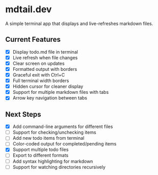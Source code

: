 # mdtail.dev

A simple terminal app that displays and live-refreshes markdown files.

## Current Features
- [x] Display todo.md file in terminal
- [x] Live refresh when file changes
- [x] Clear screen on updates
- [x] Formatted output with borders
- [x] Graceful exit with Ctrl+C
- [x] Full terminal width borders
- [x] Hidden cursor for cleaner display
- [x] Support for multiple markdown files with tabs
- [x] Arrow key navigation between tabs

## Next Steps
- [x] Add command-line arguments for different files
- [ ] Support for checking/unchecking items
- [ ] Add new todo items from terminal
- [ ] Color-coded output for completed/pending items
- [x] Support multiple todo files
- [ ] Export to different formats
- [ ] Add syntax highlighting for markdown
- [ ] Support for watching directories recursively